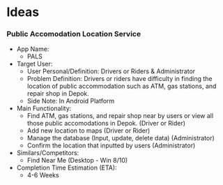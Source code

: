 Ideas
====

### Public Accomodation Location Service

+ App Name:
  + PALS
+ Target User:
  + User Personal/Definition: Drivers or Riders & Administrator
  + Problem Definition: Drivers or riders have difficulty in finding the location of public accommodation such as ATM, gas stations, and repair shop in Depok.
  + Side Note: In Android Platform
+ Main Functionality:
  + Find ATM, gas stations, and repair shop near by users or view all those public accomodations in Depok. (Driver or Rider)
  + Add new location to maps (Driver or Rider)
  + Manage the database (Input, update, delete data) (Administrator)
  + Confirm the location that inputted by users (Administrator)
+ Similars/Competitors:
  + Find Near Me (Desktop - Win 8/10)
+ Completion Time Estimation (ETA):
  + 4-6 Weeks
